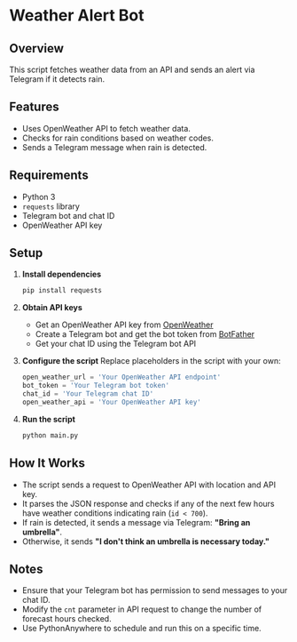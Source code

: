 # Weather Alert Bot

## Overview

This script fetches weather data from an API and sends an alert via Telegram if it detects rain.

## Features

- Uses OpenWeather API to fetch weather data.
- Checks for rain conditions based on weather codes.
- Sends a Telegram message when rain is detected.

## Requirements

- Python 3
- `requests` library
- Telegram bot and chat ID
- OpenWeather API key

## Setup

1. **Install dependencies**

   ```bash
   pip install requests
   ```

2. **Obtain API keys**

   - Get an OpenWeather API key from [OpenWeather](https://openweathermap.org/api)
   - Create a Telegram bot and get the bot token from [BotFather](https://t.me/BotFather)
   - Get your chat ID using the Telegram bot API

3. **Configure the script**
   Replace placeholders in the script with your own:

   ```python
   open_weather_url = 'Your OpenWeather API endpoint'
   bot_token = 'Your Telegram bot token'
   chat_id = 'Your Telegram chat ID'
   open_weather_api = 'Your OpenWeather API key'
   ```

4. **Run the script**

   ```bash
   python main.py
   ```

## How It Works

- The script sends a request to OpenWeather API with location and API key.
- It parses the JSON response and checks if any of the next few hours have weather conditions indicating rain (`id < 700`).
- If rain is detected, it sends a message via Telegram: **"Bring an umbrella"**.
- Otherwise, it sends **"I don't think an umbrella is necessary today."**

## Notes

- Ensure that your Telegram bot has permission to send messages to your chat ID.
- Modify the `cnt` parameter in API request to change the number of forecast hours checked.
- Use PythonAnywhere to schedule and run this on a specific time.&#x20;
